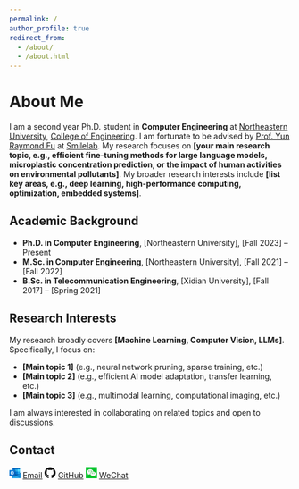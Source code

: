 ```yaml
---
permalink: /
author_profile: true
redirect_from: 
  - /about/
  - /about.html
---
```


# About Me

I am a second year Ph.D. student in **Computer Engineering** at [Northeastern University](https://www.northeastern.edu/), [College of Engineering](https://coe.northeastern.edu/). I am fortunate to be advised by [Prof. Yun Raymond Fu](https://www1.ece.neu.edu/~yunfu/) at [Smilelab](https://fulab.sites.northeastern.edu/). My research focuses on **[your main research topic, e.g., efficient fine-tuning methods for large language models, microplastic concentration prediction, or the impact of human activities on environmental pollutants]**. My broader research interests include **[list key areas, e.g., deep learning, high-performance computing, optimization, embedded systems]**.

## Academic Background

- **Ph.D. in Computer Engineering**, [Northeastern University], [Fall 2023] – Present  
- **M.Sc. in Computer Engineering**, [Northeastern University], [Fall 2021] – [Fall 2022]  
- **B.Sc. in Telecommunication Engineering**, [Xidian University], [Fall 2017] – [Spring 2021]  

## Research Interests

My research broadly covers **[Machine Learning, Computer Vision, LLMs]**. Specifically, I focus on:
- **[Main topic 1]** (e.g., neural network pruning, sparse training, etc.)
- **[Main topic 2]** (e.g., efficient AI model adaptation, transfer learning, etc.)
- **[Main topic 3]** (e.g., multimodal learning, computational imaging, etc.)

I am always interested in collaborating on related topics and open to discussions.

## Contact

<img src="../images/outlook.png" alt="OutLook" width="20"/> [Email](mailto:zhang.mingyua@northeastern.edu)
<img src="../images/github.png" alt="WeChat" width="20"/> [GitHub](https://github.com/KKHYA)
<img src="../images/wechat.png" alt="GitHub" width="20"/> [WeChat](../images/wechatqr.png)
